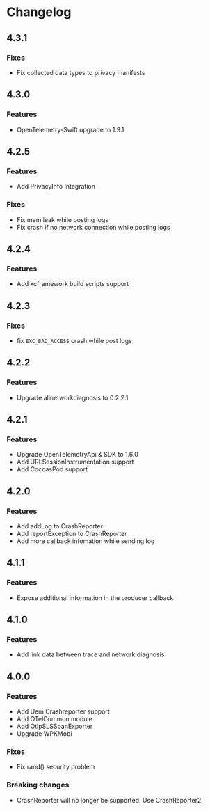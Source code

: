 # Changelog

## 4.3.1
### Fixes

- Fix collected data types to privacy manifests

## 4.3.0
### Features

- OpenTelemetry-Swift upgrade to 1.9.1

## 4.2.5
### Features

- Add PrivacyInfo Integration

### Fixes

- Fix mem leak while posting logs
- Fix crash if no network connection while posting logs

## 4.2.4

### Features

- Add xcframework build scripts support

## 4.2.3

### Fixes

- fix `EXC_BAD_ACCESS` crash while post logs

## 4.2.2

### Features

- Upgrade alinetworkdiagnosis to 0.2.2.1

## 4.2.1

### Features

- Upgrade OpenTelemetryApi & SDK to 1.6.0
- Add URLSessionInstrumentation support
- Add CocoasPod support

## 4.2.0

### Features

- Add addLog to CrashReporter
- Add reportException to CrashReporter
- Add more callback infomation while sending log

## 4.1.1

### Features

- Expose additional information in the producer callback

## 4.1.0

### Features

- Add link data between trace and network diagnosis

## 4.0.0

### Features

- Add Uem Crashreporter support
- Add OTelCommon module
- Add OtlpSLSSpanExporter
- Upgrade WPKMobi


### Fixes

- Fix rand() security problem

### Breaking changes

- CrashReporter will no longer be supported. Use CrashReporter2.

